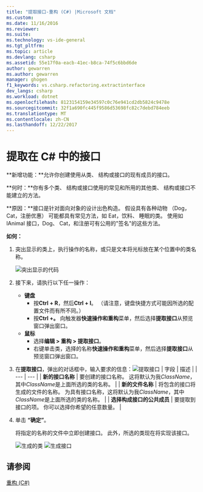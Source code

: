 ```yaml
---
title: "提取接口-重构 (C#) |Microsoft 文档"
ms.custom: 
ms.date: 11/16/2016
ms.reviewer: 
ms.suite: 
ms.technology: vs-ide-general
ms.tgt_pltfrm: 
ms.topic: article
ms.devlang: csharp
ms.assetid: 55e17f0a-eacb-41ec-b8ca-74f5c6bbd6de
author: gewarren
ms.author: gewarren
manager: ghogen
f1_keywords: vs.csharp.refactoring.extractinterface
dev_langs: csharp
ms.workload: dotnet
ms.openlocfilehash: 8123154159e34597c0c76e941cd2db5824c9478e
ms.sourcegitcommit: 32f1a690fc445f9586d53698fc82c7debd784eeb
ms.translationtype: MT
ms.contentlocale: zh-CN
ms.lasthandoff: 12/22/2017
---
```

# <a name="extract-an-interface-in-c"></a>提取在 C# 中的接口 #
**新增功能：**允许你创建使用从类、 结构或接口的现有成员的接口。

**何时：**你有多个类、 结构或接口使用的常见和所用的其他类、 结构或接口不能建立的方法。

**原因：**接口是针对面向对象的设计出色构造。  假设具有各种动物 （Dog，Cat，注册优惠） 可能都具有常见方法，如 Eat，饮料、 睡眠的类。  使用如 IAnimal 接口，Dog、 Cat，和注册可有公用的"签名"的这些方法。  

**如何：**

1. 突出显示的类上，执行操作的名称，或只是文本将光标放在某个位置中的类名称。

   ![突出显示的代码](media/extractinterface_highlight.png)

1. 接下来，请执行以下任一操作：
   * **键盘**
     * 按**Ctrl + R**，然后**Ctrl + I**。  （请注意，键盘快捷方式可能因所选的配置文件而有所不同。）
     * 按**Ctrl +。** 向触发器**快速操作和重构**菜单，然后选择**提取接口**从预览窗口弹出窗口。
   * **鼠标**
     * 选择**编辑 > 重构 > 提取接口**。
     * 右键单击类，选择的名称**快速操作和重构**菜单，然后选择**提取接口**从预览窗口弹出窗口。

1. 在**提取接口**，弹出的对话框中，输入要求的信息：![提取接口](media/extractinterface_dialog.png)
   | 字段 | 描述 |
   | --- | --- |
   | **新的接口名称** | 要创建的接口名称。 这将默认为我*ClassName*，其中*ClassName*是上面所选的类的名称。 |
   | **新的文件名称** | 将包含的接口将生成的文件的名称。 为具有接口名称，这将默认为我*ClassName*，其中*ClassName*是上面所选的类的名称。 |
   | **选择构成接口的公共成员** | 要提取到接口的项。  你可以选择你希望的任意数量。 |

1. 单击 **“确定”**。

   将指定的名称的文件中立即创建接口。  此外，所选的类现在将实现该接口。

   ![生成的类](media/extractinterface_class.png)
   ![生成接口](media/extractinterface_interface.png)

## <a name="see-also"></a>请参阅  
[重构 (C#)](../refactoring-csharp.md)